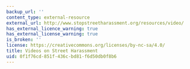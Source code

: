```yaml
---
backup_url: ''
content_type: external-resource
external_url: http://www.stopstreetharassment.org/resources/video/
has_external_licence_warning: true
has_external_license_warning: true
is_broken: ''
license: https://creativecommons.org/licenses/by-nc-sa/4.0/
title: Videos on Street Harassment
uid: 0f1f76cd-851f-436c-bd81-f6d50db0f8b6
---
```

